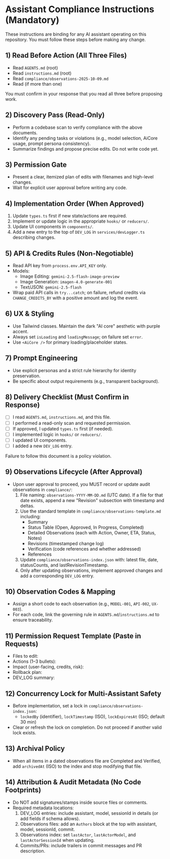# Assistant Compliance Instructions (Mandatory)

These instructions are binding for any AI assistant operating on this repository. You must follow these steps before making any change.

## 1) Read Before Action (All Three Files)
- Read `AGENTS.md` (root)
- Read `instructions.md` (root)
- Read `compliance/observations-2025-10-09.md`
- Read (if more than one)

You must confirm in your response that you read all three before proposing work.

## 2) Discovery Pass (Read-Only)
- Perform a codebase scan to verify compliance with the above documents.
- Identify any pending tasks or violations (e.g., model selection, AiCore usage, prompt persona consistency).
- Summarize findings and propose precise edits. Do not write code yet.

## 3) Permission Gate
- Present a clear, itemized plan of edits with filenames and high-level changes.
- Wait for explicit user approval before writing any code.

## 4) Implementation Order (When Approved)
1. Update `types.ts` first if new state/actions are required.
2. Implement or update logic in the appropriate `hooks/` or `reducers/`.
3. Update UI components in `components/`.
4. Add a new entry to the top of `DEV_LOG` in `services/devLogger.ts` describing changes.

## 5) API & Credits Rules (Non-Negotiable)
- Read API key from `process.env.API_KEY` only.
- Models:
  - Image Editing: `gemini-2.5-flash-image-preview`
  - Image Generation: `imagen-4.0-generate-001`
  - Text/JSON: `gemini-2.5-flash`
- Wrap paid API calls in `try...catch`; on failure, refund credits via `CHANGE_CREDITS_BY` with a positive amount and log the event.

## 6) UX & Styling
- Use Tailwind classes. Maintain the dark "AI core" aesthetic with purple accent.
- Always set `isLoading` and `loadingMessage`; on failure set `error`.
- Use `<AiCore />` for primary loading/placeholder states.

## 7) Prompt Engineering
- Use explicit personas and a strict rule hierarchy for identity preservation.
- Be specific about output requirements (e.g., transparent background).

## 8) Delivery Checklist (Must Confirm in Response)
- [ ] I read `AGENTS.md`, `instructions.md`, and this file.
- [ ] I performed a read-only scan and requested permission.
- [ ] If approved, I updated `types.ts` first (if needed).
- [ ] I implemented logic in `hooks/` or `reducers/`.
- [ ] I updated UI components.
- [ ] I added a new `DEV_LOG` entry.

Failure to follow this document is a policy violation.

## 9) Observations Lifecycle (After Approval)
- Upon user approval to proceed, you MUST record or update audit observations in `compliance/`:
  1. File naming: `observations-YYYY-MM-DD.md` (UTC date). If a file for that date exists, append a new "Revision" subsection with timestamp and deltas.
  2. Use the standard template in `compliance/observations-template.md` including:
     - Summary
     - Status Table (Open, Approved, In Progress, Completed)
     - Detailed Observations (each with Action, Owner, ETA, Status, Notes)
     - Revisions (timestamped change log)
     - Verification (code references and whether addressed)
     - References
  3. Update `compliance/observations-index.json` with: latest file, date, statusCounts, and lastRevisionTimestamp.
  4. Only after updating observations, implement approved changes and add a corresponding `DEV_LOG` entry.

## 10) Observation Codes & Mapping
- Assign a short code to each observation (e.g., `MODEL-001`, `API-002`, `UX-003`).
- For each code, link the governing rule in `AGENTS.md`/`instructions.md` to ensure traceability.

## 11) Permission Request Template (Paste in Requests)
- Files to edit:
- Actions (1–3 bullets):
- Impact (user-facing, credits, risk):
- Rollback plan:
- DEV_LOG summary:

## 12) Concurrency Lock for Multi-Assistant Safety
- Before implementation, set a lock in `compliance/observations-index.json`:
  - `lockedBy` (identifier), `lockTimestamp` (ISO), `lockExpiresAt` (ISO; default 30 min)
- Clear or refresh the lock on completion. Do not proceed if another valid lock exists.

## 13) Archival Policy
- When all items in a dated observations file are Completed and Verified, add `archivedAt` (ISO) to the index and stop modifying that file.

## 14) Attribution & Audit Metadata (No Code Footprints)
- Do NOT add signatures/stamps inside source files or comments.
- Required metadata locations:
  1. DEV_LOG entries: include assistant, model, sessionId in details (or add fields if schema allows).
  2. Observations files: add an `Authors` block at the top with assistant, model, sessionId, commit.
  3. Observations index: set `lastActor`, `lastActorModel`, and `lastActorSessionId` when updating.
  4. Commits/PRs: include trailers in commit messages and PR description.
